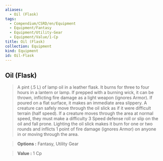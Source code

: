 ```yaml
---
aliases:
  - Oil (Flask)
tags:
  - Compendium/CSRD/en/Equipment
  - Equipment/Fantasy
  - Equipment/Utility-Gear
  - Equipment/Value/1-Cp
title: Oil (Flask)
collection: Equipment
kind: Equipment
id: Oil-Flask
---
```

## Oil (Flask)    
    
>A pint (.5 L) of lamp oil in a leather flask. It burns for three to four hours in a lantern or lamp. If prepped with a burning wick, it can be thrown, inflicting fire damage as a light weapon (ignores Armor). If poured on a flat surface, it makes an immediate area slippery. A creature can safely move through the oil slick as if it were difficult terrain (half speed). If a creature moves through the area at normal speed, they must make a difficulty 3 Speed defense roll or slip on the oil and fall prone. Lighting the oil slick makes it burn for one or two rounds and inflicts 1 point of fire damage (ignores Armor) on anyone in or moving through the area.    
> **Options :** Fantasy, Utility Gear    
> **Value :** 1 Cp
